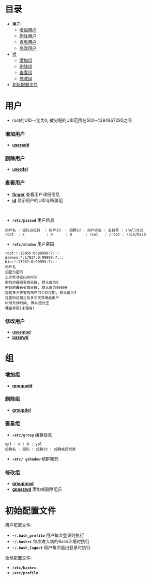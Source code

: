 # 目录
- [用户](#用户)
    - [增加用户](#增加用户)
    - [删除用户](#删除用户)
    - [查看用户](#查看用户)
    - [修改用户](#修改用户)
- [组](#组)
    - [增加组](#增加组)
    - [删除组](#删除组)
    - [查看组](#查看组)
    - [修改组](#修改组)
- [初始配置文件](#初始配置文件)



<!-- = = = = = = = = = = = = = = = = = = = = = = = = = = = = = = = = = = = = = = = = = = = = = = = = = = = = = = = = = = = = -->
<!-- = = = = = = = = = = = = = = = = = = = = = = = = = = = = = = = = = = = = = = = = = = = = = = = = = = = = = = = = = = = = -->


# 用户
* root的UID一定为0, 被分配的UID范围在500\~4294967295之间

### 增加用户
* [**useradd**](command.md/#useradd)

### 删除用户
* [**userdel**](command.md/#userdel)

### 查看用户
* [**finger**](command.md/#finger) 查看用户详细信息
* [**id**](command.md/#id) 显示用户的UID与所属组 
<br>

* **`/etc/passwd`** 用户信息
```
用户名 : 密码占位符  : 用户id  : 组群id : 用户实名 : 主目录 : shell方式
root  : x          : 0      : 0      : root   : /root : /bin/bash
```
* **`/etc/shadow`** 用户密码
```
root:!:18056:0:99999:7:::
daemon:*:17937:0:99999:7:::
bin:*:17937:0:99999:7:::
用户名 
加密的密码 
上次修改密码的时间 
密码的最短有效天数, 默认值为0
密码的最长有效天数, 默认值为99999
提前多少天警告用户口令将过期, 默认值为7
在密码过期之后多少天禁用此用户
帐号失效时间, 默认值为空
保留字段(未使用)
```

### 修改用户
* [**usermod**](command.md/#usermod)
* [**passwd**](command.md/#passwd)



<!-- = = = = = = = = = = = = = = = = = = = = = = = = = = = = = = = = = = = = = = = = = = = = = = = = = = = = = = = = = = = = -->
<!-- = = = = = = = = = = = = = = = = = = = = = = = = = = = = = = = = = = = = = = = = = = = = = = = = = = = = = = = = = = = = -->



# 组
### 增加组
* [**groupadd**](command.md/#groupadd)

### 删除组
* [**groupdel**](command.md/#groupdel)

### 查看组
* **`/etc/group`** 组群信息
```
ypl : x : 0 : ypl
组群名 : 密码 : 组群id : 组群成员列表
```
* **`/etc/ gshadow`** 组群密码

### 修改组
* [**groupmod**](command.md/#groupmod)
* [**gpasswd**](command.md/#gpasswd) 添加或删除组员



<!-- = = = = = = = = = = = = = = = = = = = = = = = = = = = = = = = = = = = = = = = = = = = = = = = = = = = = = = = = = = = = -->
<!-- = = = = = = = = = = = = = = = = = = = = = = = = = = = = = = = = = = = = = = = = = = = = = = = = = = = = = = = = = = = = -->



# 初始配置文件
用户配置文件:
* **`~/.bash_profile`** 用户每次登录时执行
* **`~/.bashrc`** 每次进入新的Bash环境时执行
* **`~/.bash_logout`** 用户每次退出登录时执行  
  
全局配置文件:
* **`/etc/bashrc`**
* **`/erc/profile`**
